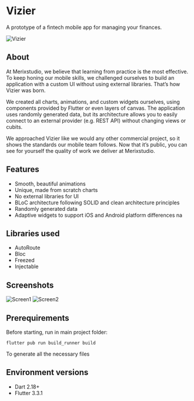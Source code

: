 # Vizier
A prototype of a fintech mobile app for managing your finances.

![Vizier](https://cdn.dribbble.com/users/2041249/screenshots/16827492/media/986a5e3073542c34840e3cf8350961ab.jpg?compress=1&resize=1200x900&vertical=top)
## About
At Merixstudio, we believe that learning from practice is the most effective. To keep honing our mobile skills, we challenged ourselves to build an application with a custom UI without using external libraries. That’s how Vizier was born.

We created all charts, animations, and custom widgets ourselves, using components provided by Flutter or even layers of canvas. The application uses randomly generated data, but its architecture allows you to easily connect to an external provider (e.g. REST API) without changing views or cubits.

We approached Vizier like we would any other commercial project, so it shows the standards our mobile team follows. Now that it’s public, you can see for yourself the quality of work we deliver at Merixstudio.


## Features
- Smooth, beautiful animations
- Unique, made from scratch charts
- No external libraries for UI
- BLoC architecture following SOLID and clean architecture principles
- Randomly generated data
- Adaptive widgets to support iOS and Android platform differences
na
## Libraries used
- AutoRoute
- Bloc
- Freezed
- Injectable

## Screenshots
![Screen1](https://cdn.dribbble.com/users/2041249/screenshots/16233930/media/8470baa5a4b7cef8fc4d19321e67bffb.png?compress=1&resize=1200x900&vertical=top)
![Screen2](https://cdn.dribbble.com/users/3516795/screenshots/16448643/media/137557238a9bbad7eb472ce05a80bd52.png?compress=1&resize=1200x900&vertical=top)

## Prerequirements
Before starting, run in main project folder:

`flutter pub run build_runner build`

To generate all the necessary files
## Environment versions
- Dart 2.18+
- Flutter 3.3.1
